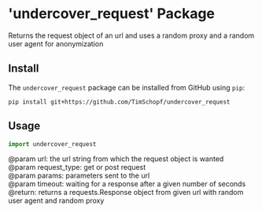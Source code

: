 # 'undercover_request' Package
Returns the request object of an url and uses a random proxy and a random user agent for anonymization

## Install
The `undercover_request` package can be installed from GitHub using `pip`:

`pip install git+https://github.com/TimSchopf/undercover_request`

## Usage

```python 
import undercover_request
```

@param url: the url string from which the request object is wanted  
@param request_type: get or post request  
@param params: parameters sent to the url  
@param timeout: waiting for a response after a given number of seconds   
@return: returns a requests.Response object from given url with random user agent and random proxy  

